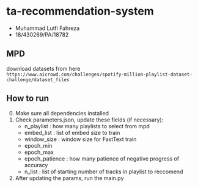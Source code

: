 # ta-recommendation-system
- Muhammad Lutfi Fahreza
- 18/430269/PA/18782

## MPD
download datasets from here
`https://www.aicrowd.com/challenges/spotify-million-playlist-dataset-challenge/dataset_files`

## How to run
0. Make sure all dependencies installed
1. Check parameters.json, update these fields (if necessary):
   - n_playlist : how many playlists to select from mpd
   - embed_list : list of embed size to train
   - window_size : window size for FastText train
   - epoch_min
   - epoch_max
   - epoch_patience : how many patience of negative progress of accuracy
   - n_list : list of starting number of tracks in playlist to reccomend
2. After updating the params, run the main.py